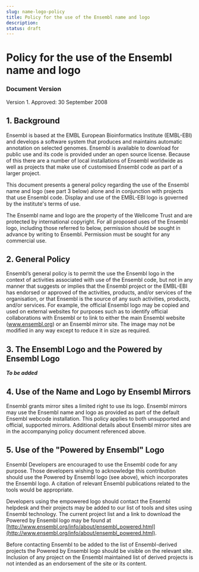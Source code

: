 ```yaml
---
slug: name-logo-policy
title: Policy for the use of the Ensembl name and logo
description:
status: draft
---
```


# Policy for the use of the Ensembl name and logo

### Document Version
Version 1. Approved: 30 September 2008

## 1. Background
Ensembl is based at the EMBL European Bioinformatics Institute (EMBL-EBI) and develops a software system that produces and maintains automatic annotation on selected genomes. Ensembl is available to download for public use and its code is provided under an open source license. Because of this there are a number of local installations of Ensembl worldwide as well as projects that make use of customised Ensembl code as part of a larger project.

This document presents a general policy regarding the use of the Ensembl name and logo (see part 3 below) alone and in conjunction with projects that use Ensembl code. Display and use of the EMBL-EBI logo is governed by the institute's terms of use.

The Ensembl name and logo are the property of the Wellcome Trust and are protected by international copyright. For all proposed uses of the Ensembl logo, including those referred to below, permission should be sought in advance by writing to Ensembl. Permission must be sought for any commercial use.

## 2. General Policy
Ensembl’s general policy is to permit the use the Ensembl logo in the context of activities associated with use of the Ensembl code, but not in any manner that suggests or implies that the Ensembl project or the EMBL-EBI has endorsed or approved of the activities, products, and/or services of the organisation, or that Ensembl is the source of any such activities, products, and/or services. For example, the official Ensembl logo may be copied and used on external websites for purposes such as to identify official collaborations with Ensembl or to link to either the main Ensembl website (www.ensembl.org) or an Ensembl mirror site. The image may not be modified in any way except to reduce it in size as required.

## 3. The Ensembl Logo and the Powered by Ensembl Logo

___To be added___

## 4. Use of the Name and Logo by Ensembl Mirrors
Ensembl grants mirror sites a limited right to use its logo. Ensembl mirrors may use the Ensembl name and logo as provided as part of the default Ensembl webcode installation. This policy applies to both unsupported and official, supported mirrors. Additional details about Ensembl mirror sites are in the accompanying policy document referenced above.

## 5. Use of the "Powered by Ensembl" Logo
Ensembl Developers are encouraged to use the Ensembl code for any purpose. Those developers wishing to acknowledge this contribution should use the Powered by Ensembl logo (see above), which incorporates the Ensembl logo. A citation of relevant Ensembl publications related to the tools would be appropriate.

Developers using the empowered logo should contact the Ensembl helpdesk and their projects may be added to our list of tools and sites using Ensembl technology. The current project list and a link to download the Powered by Ensembl logo may be found at [http://www.ensembl.org/info/about/ensembl_powered.html](http://www.ensembl.org/info/about/ensembl_powered.html).

Before contacting Ensembl to be added to the list of Ensembl-derived projects the Powered by Ensembl logo should be visible on the relevant site. Inclusion of any project on the Ensembl maintained list of derived projects is not intended as an endorsement of the site or its content.

